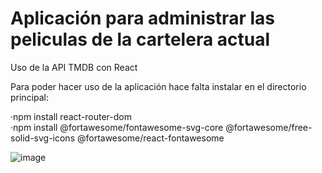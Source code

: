 # Aplicación para administrar las peliculas de la cartelera actual

Uso de la API TMDB con React

Para poder hacer uso de la aplicación hace falta instalar en el directorio principal:

·npm install react-router-dom <br>
·npm install @fortawesome/fontawesome-svg-core @fortawesome/free-solid-svg-icons @fortawesome/react-fontawesome

![image](https://github.com/MiguelOAlv/App-Peliculas/assets/79594810/1e359c0e-477c-4a5b-b4a7-6d56cbd610d0)

